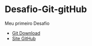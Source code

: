 # Desafio-Git-gitHub
Meu primeiro Desafio 

* [Git Download](https://git-scm.com/downloads)
* [Site GitHub](https://github.com/)
